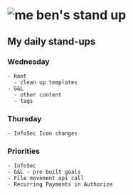 # ![me](https://avatars2.githubusercontent.com/u/5232044?s=50&v=4) ben's stand up

## My daily stand-ups

### Wednesday

    - Root
      - clean up templates
    - G&L 
      - other content
      - tags
    
### Thursday

    - InfoSec Icon changes

### Priorities 
   
    - InfoSec
    - G&L - pre built goals
    - File movement api call
    - Recurring Payments in Authorize

